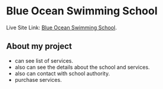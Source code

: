 # Blue Ocean Swimming School

Live Site Link: [Blue Ocean Swimming School](https://blue-ocean-school.netlify.app/).

## About my project

- can see list of services.
- also can see the details about the school and services.
- also can contact with school authority.
- purchase services.
